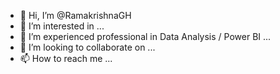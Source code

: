 - 👋 Hi, I’m @RamakrishnaGH
- 👀 I’m interested in ...
- 🌱 I’m experienced professional in Data Analysis / Power BI ...
- 💞️ I’m looking to collaborate on ...
- 📫 How to reach me ...

<!---
RamakrishnaGH/RamakrishnaGH is a ✨ special ✨ repository because its `README.md` (this file) appears on your GitHub profile.
You can click the Preview link to take a look at your changes.
--->
